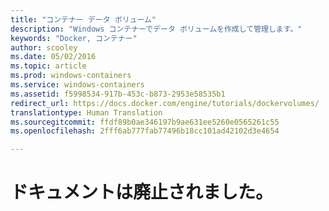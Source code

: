 ```yaml
---
title: "コンテナー データ ボリューム"
description: "Windows コンテナーでデータ ボリュームを作成して管理します。"
keywords: "Docker, コンテナー"
author: scooley
ms.date: 05/02/2016
ms.topic: article
ms.prod: windows-containers
ms.service: windows-containers
ms.assetid: f5998534-917b-453c-b873-2953e58535b1
redirect_url: https://docs.docker.com/engine/tutorials/dockervolumes/
translationtype: Human Translation
ms.sourcegitcommit: ffdf89b0ae346197b9ae631ee5260e0565261c55
ms.openlocfilehash: 2fff6ab777fab77496b18cc101ad42102d3e4654

---
```


# ドキュメントは廃止されました。


<!--HONumber=Oct16_HO4-->



